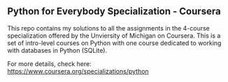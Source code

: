 ## Python for Everybody Specialization - Coursera

This repo contains my solutions to all the assignments in the 4-course specialization offered by the Unviersity of Michigan on Coursera. This is a set of intro-level courses on Python with one course dedicated to working with databases in Python (SQLite).

For more details, check here: https://www.coursera.org/specializations/python